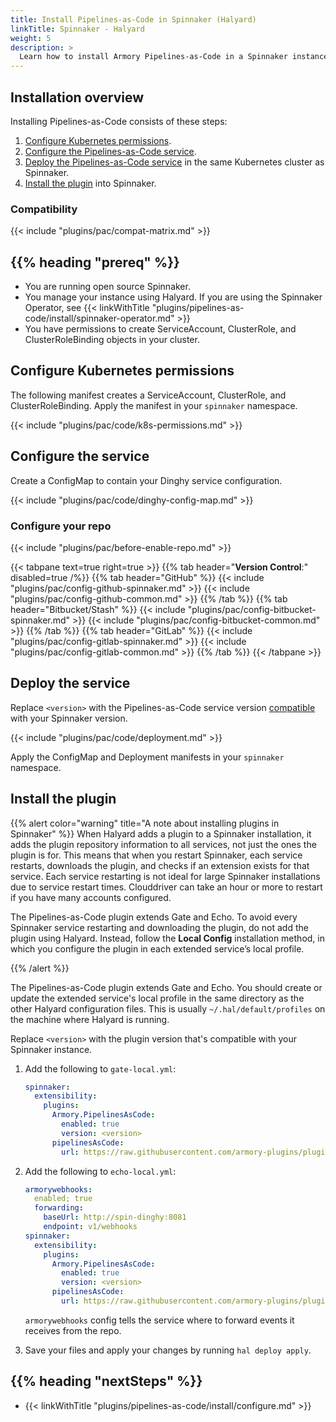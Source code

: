 ```yaml
---
title: Install Pipelines-as-Code in Spinnaker (Halyard)
linkTitle: Spinnaker - Halyard
weight: 5
description: >
  Learn how to install Armory Pipelines-as-Code in a Spinnaker instanced managed by Halyard.
---
```


## Installation overview

Installing Pipelines-as-Code consists of these steps:

1. [Configure Kubernetes permissions](#configure-kubernetes-permissions).
1. [Configure the Pipelines-as-Code service](#configure-the-service).
1. [Deploy the Pipelines-as-Code service](#deploy-the-service) in the same Kubernetes cluster as Spinnaker.
1. [Install the plugin](#install-the-plugin) into Spinnaker. 

### Compatibility

{{< include "plugins/pac/compat-matrix.md" >}}

## {{% heading "prereq" %}}

* You are running open source Spinnaker.
* You manage your instance using Halyard. If you are using the Spinnaker Operator, see {{< linkWithTitle "plugins/pipelines-as-code/install/spinnaker-operator.md" >}}
* You have permissions to create ServiceAccount, ClusterRole, and ClusterRoleBinding objects in your cluster.

## Configure Kubernetes permissions

The following manifest creates a ServiceAccount, ClusterRole, and ClusterRoleBinding. Apply the manifest in your `spinnaker` namespace.

{{< include "plugins/pac/code/k8s-permissions.md" >}}

## Configure the service

Create a ConfigMap to contain your Dinghy service configuration.

{{< include "plugins/pac/code/dinghy-config-map.md" >}}

### Configure your repo

{{< include "plugins/pac/before-enable-repo.md" >}}

{{< tabpane text=true right=true  >}}
{{% tab header="**Version Control**:" disabled=true /%}}
{{% tab header="GitHub"  %}}
{{< include "plugins/pac/config-github-spinnaker.md" >}}
{{< include "plugins/pac/config-github-common.md" >}}
{{% /tab %}}
{{% tab header="Bitbucket/Stash"  %}}
{{< include "plugins/pac/config-bitbucket-spinnaker.md" >}}
{{< include "plugins/pac/config-bitbucket-common.md" >}}
{{% /tab %}}
{{% tab header="GitLab"  %}}
{{< include "plugins/pac/config-gitlab-spinnaker.md" >}}
{{< include "plugins/pac/config-gitlab-common.md" >}}
{{% /tab %}}
{{< /tabpane >}}


## Deploy the service

Replace `<version>` with the Pipelines-as-Code service version [compatible](#compatibility) with your Spinnaker version. 

{{< include "plugins/pac/code/deployment.md" >}}

Apply the ConfigMap and Deployment manifests in your `spinnaker` namespace.

## Install the plugin

{{% alert color="warning" title="A note about installing plugins in Spinnaker" %}}
When Halyard adds a plugin to a Spinnaker installation, it adds the plugin repository information to all services, not just the ones the plugin is for. This means that when you restart Spinnaker, each service restarts, downloads the plugin, and checks if an extension exists for that service. Each service restarting is not ideal for large Spinnaker installations due to service restart times. Clouddriver can take an hour or more to restart if you have many accounts configured.

The Pipelines-as-Code plugin extends Gate and Echo. To avoid every Spinnaker service restarting and downloading the plugin, do not add the plugin using Halyard. Instead, follow the **Local Config** installation method, in which you configure the plugin in each extended service’s local profile.

{{% /alert %}}

The Pipelines-as-Code plugin extends Gate and Echo. You should create or update the extended service's local profile in the same directory as the other Halyard configuration files. This is usually `~/.hal/default/profiles` on the machine where Halyard is running.

Replace `<version>` with the plugin version that's compatible with your Spinnaker instance.

1. Add the following to `gate-local.yml`:

   ```yaml
   spinnaker:
     extensibility:
       plugins:
         Armory.PipelinesAsCode:
           enabled: true
           version: <version>
         pipelinesAsCode:
           url: https://raw.githubusercontent.com/armory-plugins/pluginRepository/master/repositories.json
   ```

1. Add the following to `echo-local.yml`:

   ```yaml
   armorywebhooks:
     enabled; true
     forwarding:
       baseUrl: http://spin-dinghy:8081
       endpoint: v1/webhooks
   spinnaker:
     extensibility:
       plugins:
         Armory.PipelinesAsCode:
           enabled: true
           version: <version>
         pipelinesAsCode:
           url: https://raw.githubusercontent.com/armory-plugins/pluginRepository/master/repositories.json
   ```

   `armorywebhooks` config tells the service where to forward events it receives from the repo.

1. Save your files and apply your changes by running `hal deploy apply`.

## {{% heading "nextSteps" %}}

* {{< linkWithTitle "plugins/pipelines-as-code/install/configure.md" >}}